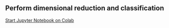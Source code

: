 ## Perform dimensional reduction and classification

[Start Jupyter Notebook on Colab](https://colab.research.google.com/github/AMLS-PRG/AtomML-Course/blob/main/module-4/01-Using%20DeePMD%20Descriptors%20for%20Feature%20Reduction%20and%20Classification/Analysis-new.ipynb)
